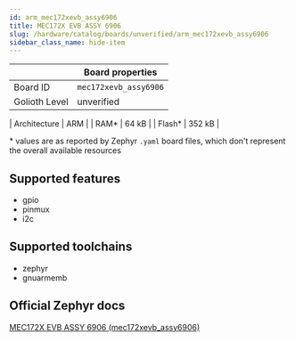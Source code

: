 ```yaml
---
id: arm_mec172xevb_assy6906
title: MEC172X EVB ASSY 6906
slug: /hardware/catalog/boards/unverified/arm_mec172xevb_assy6906
sidebar_class_name: hide-item
---
```


[//]: # (This is an auto-generated file, do not edit! Changes to it will be lost upon re-generation)



|                | Board properties     |
| -------------  | -------------------- |
| Board ID       | `mec172xevb_assy6906` |
| Golioth Level  | unverified       |

| Architecture   | ARM |
| RAM*           | 64 kB |
| Flash*         | 352 kB |

\* values are as reported by Zephyr `.yaml` board files, which don't represent the overall available resources



## Supported features

* gpio
* pinmux
* i2c

## Supported toolchains

* zephyr
* gnuarmemb

## Official Zephyr docs

[MEC172X EVB ASSY 6906 (mec172xevb_assy6906)](https://docs.zephyrproject.org/latest/boards/arm/mec172xevb_assy6906/doc/index.html)
